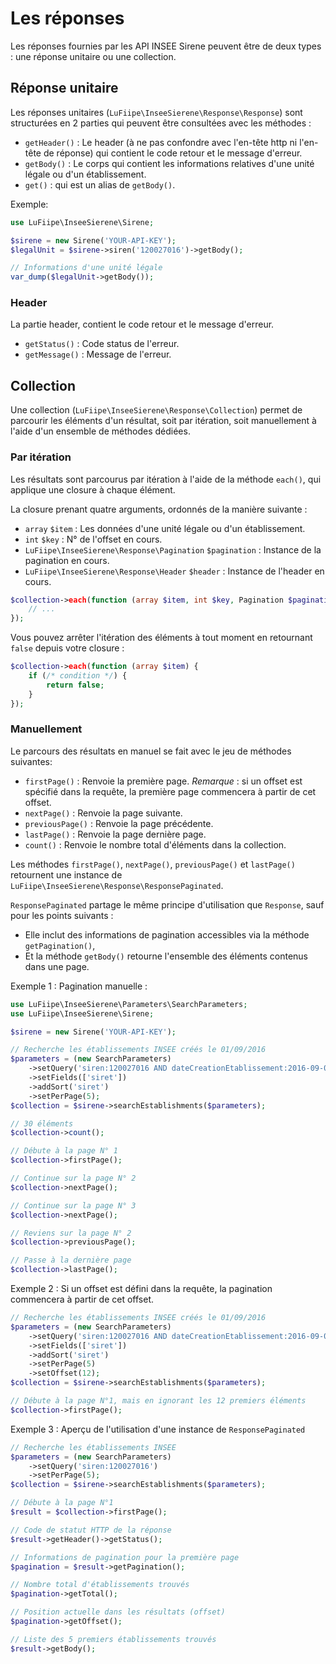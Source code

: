 # Les réponses

Les réponses fournies par les API INSEE Sirene peuvent être de deux types : une réponse unitaire ou une collection.

## Réponse unitaire

Les réponses unitaires (`LuFiipe\InseeSierene\Response\Response`) sont structurées en 2 parties qui peuvent être consultées avec les méthodes :
- `getHeader()` : Le header (à ne pas confondre avec l'en-tête http ni l'en-tête de réponse) qui contient le code retour et le message d'erreur.
- `getBody()` : Le corps qui contient les informations relatives d'une unité légale ou d'un établissement.
- `get()` : qui est un alias de `getBody()`.

Exemple:

```php
use LuFiipe\InseeSierene\Sirene;

$sirene = new Sirene('YOUR-API-KEY');
$legalUnit = $sirene->siren('120027016')->getBody();

// Informations d'une unité légale
var_dump($legalUnit->getBody());
```

### Header

La partie header, contient le code retour et le message d'erreur.
- `getStatus()` : Code status de l'erreur.
- `getMessage()` : Message de l'erreur.

## Collection

Une collection (`LuFiipe\InseeSierene\Response\Collection`) permet de parcourir les éléments d'un résultat, soit par itération, soit manuellement à l'aide d'un ensemble de méthodes dédiées.

### Par itération

Les résultats sont parcourus par itération à l'aide de la méthode `each()`, qui applique une closure à chaque élément.

La closure prenant quatre arguments, ordonnés de la manière suivante : 
- `array` `$item` : Les données d'une unité légale ou d'un établissement.
- `int` `$key` : N° de l'offset en cours.
- `LuFiipe\InseeSierene\Response\Pagination` `$pagination` : Instance de la pagination en cours.
- `LuFiipe\InseeSierene\Response\Header` `$header` : Instance de l'header en cours.

```php
$collection->each(function (array $item, int $key, Pagination $pagination, Header $header) {
    // ...
});
```

Vous pouvez arrêter l'itération des éléments à tout moment en retournant `false` depuis votre closure :

```php
$collection->each(function (array $item) {
    if (/* condition */) {
        return false;
    }
});
```

### Manuellement

Le parcours des résultats en manuel se fait avec le jeu de méthodes suivantes:
- `firstPage()` : Renvoie la première page. *Remarque* : si un offset est spécifié dans la requête, la première page commencera à partir de cet offset.
- `nextPage()` : Renvoie la page suivante.
- `previousPage()` : Renvoie la page précédente.
- `lastPage()` : Renvoie la page dernière page.
- `count()` : Renvoie le nombre total d'éléments dans la collection.

Les méthodes `firstPage()`, `nextPage()`, `previousPage()` et `lastPage()` retournent une instance de `LuFiipe\InseeSierene\Response\ResponsePaginated`.

`ResponsePaginated` partage le même principe d'utilisation que `Response`, sauf pour les points suivants :
- Elle inclut des informations de pagination accessibles via la méthode `getPagination()`,
- Et la méthode `getBody()` retourne l'ensemble des éléments contenus dans une page.

Exemple 1 : Pagination manuelle :

```php
use LuFiipe\InseeSierene\Parameters\SearchParameters;
use LuFiipe\InseeSierene\Sirene;

$sirene = new Sirene('YOUR-API-KEY');

// Recherche les établissements INSEE créés le 01/09/2016
$parameters = (new SearchParameters)
    ->setQuery('siren:120027016 AND dateCreationEtablissement:2016-09-01')
    ->setFields(['siret'])
    ->addSort('siret')
    ->setPerPage(5);
$collection = $sirene->searchEstablishments($parameters);

// 30 éléments
$collection->count();

// Débute à la page N° 1
$collection->firstPage();

// Continue sur la page N° 2
$collection->nextPage();

// Continue sur la page N° 3
$collection->nextPage();

// Reviens sur la page N° 2
$collection->previousPage();

// Passe à la dernière page
$collection->lastPage();
```

Exemple 2 : Si un offset est défini dans la requête, la pagination commencera à partir de cet offset.

```php
// Recherche les établissements INSEE créés le 01/09/2016
$parameters = (new SearchParameters)
    ->setQuery('siren:120027016 AND dateCreationEtablissement:2016-09-01')
    ->setFields(['siret'])
    ->addSort('siret')
    ->setPerPage(5)
    ->setOffset(12);
$collection = $sirene->searchEstablishments($parameters);

// Débute à la page N°1, mais en ignorant les 12 premiers éléments
$collection->firstPage();
```

Exemple 3 : Aperçu de l'utilisation d'une instance de `ResponsePaginated`

```php
// Recherche les établissements INSEE
$parameters = (new SearchParameters)
    ->setQuery('siren:120027016')
    ->setPerPage(5);
$collection = $sirene->searchEstablishments($parameters);

// Débute à la page N°1
$result = $collection->firstPage();

// Code de statut HTTP de la réponse
$result->getHeader()->getStatus();

// Informations de pagination pour la première page
$pagination = $result->getPagination();

// Nombre total d'établissements trouvés
$pagination->getTotal();

// Position actuelle dans les résultats (offset)
$pagination->getOffset();

// Liste des 5 premiers établissements trouvés
$result->getBody();
```
